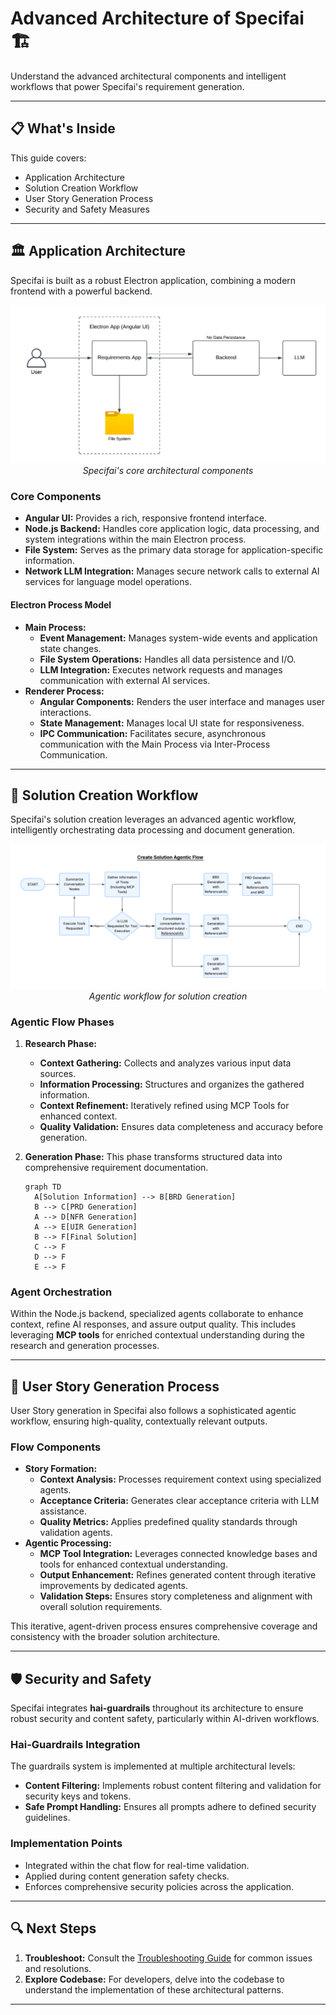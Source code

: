 # Advanced Architecture of Specifai 🏗️

Understand the advanced architectural components and intelligent workflows that power Specifai's requirement generation.

---

## 📋 What's Inside

This guide covers:
- Application Architecture
- Solution Creation Workflow
- User Story Generation Process
- Security and Safety Measures

---

## 🏛️ Application Architecture

Specifai is built as a robust Electron application, combining a modern frontend with a powerful backend.

<div align="center">

![Application Architecture](../../static/img/specifai-architecture.png)
*Specifai's core architectural components*

</div>

### Core Components

* **Angular UI:** Provides a rich, responsive frontend interface.
* **Node.js Backend:** Handles core application logic, data processing, and system integrations within the main Electron process.
* **File System:** Serves as the primary data storage for application-specific information.
* **Network LLM Integration:** Manages secure network calls to external AI services for language model operations.

#### Electron Process Model

* **Main Process:**
    * **Event Management:** Manages system-wide events and application state changes.
    * **File System Operations:** Handles all data persistence and I/O.
    * **LLM Integration:** Executes network requests and manages communication with external AI services.
* **Renderer Process:**
    * **Angular Components:** Renders the user interface and manages user interactions.
    * **State Management:** Manages local UI state for responsiveness.
    * **IPC Communication:** Facilitates secure, asynchronous communication with the Main Process via Inter-Process Communication.

---

## 🔄 Solution Creation Workflow

Specifai's solution creation leverages an advanced agentic workflow, intelligently orchestrating data processing and document generation.

<div align="center">

![Solution Creation Flow](../../static/img/specifai-create-solution-agentic-flow.png)
*Agentic workflow for solution creation*

</div>

### Agentic Flow Phases

1.  **Research Phase:**
    * **Context Gathering:** Collects and analyzes various input data sources.
    * **Information Processing:** Structures and organizes the gathered information.
    * **Context Refinement:** Iteratively refined using MCP Tools for enhanced context.
    * **Quality Validation:** Ensures data completeness and accuracy before generation.

2.  **Generation Phase:**
    This phase transforms structured data into comprehensive requirement documentation.

    ```mermaid
    graph TD
      A[Solution Information] --> B[BRD Generation]
      B --> C[PRD Generation]
      A --> D[NFR Generation]
      A --> E[UIR Generation]
      B --> F[Final Solution]
      C --> F
      D --> F
      E --> F
    ```

### Agent Orchestration

Within the Node.js backend, specialized agents collaborate to enhance context, refine AI responses, and assure output quality. This includes leveraging **MCP tools** for enriched contextual understanding during the research and generation processes.

---

## 📝 User Story Generation Process

User Story generation in Specifai also follows a sophisticated agentic workflow, ensuring high-quality, contextually relevant outputs.

### Flow Components

* **Story Formation:**
    * **Context Analysis:** Processes requirement context using specialized agents.
    * **Acceptance Criteria:** Generates clear acceptance criteria with LLM assistance.
    * **Quality Metrics:** Applies predefined quality standards through validation agents.
* **Agentic Processing:**
    * **MCP Tool Integration:** Leverages connected knowledge bases and tools for enhanced contextual understanding.
    * **Output Enhancement:** Refines generated content through iterative improvements by dedicated agents.
    * **Validation Steps:** Ensures story completeness and alignment with overall solution requirements.

This iterative, agent-driven process ensures comprehensive coverage and consistency with the broader solution architecture.

---

## 🛡️ Security and Safety

Specifai integrates **hai-guardrails** throughout its architecture to ensure robust security and content safety, particularly within AI-driven workflows.

### Hai-Guardrails Integration

The guardrails system is implemented at multiple architectural levels:

* **Content Filtering:** Implements robust content filtering and validation for security keys and tokens.
* **Safe Prompt Handling:** Ensures all prompts adhere to defined security guidelines.

### Implementation Points

* Integrated within the chat flow for real-time validation.
* Applied during content generation safety checks.
* Enforces comprehensive security policies across the application.

---

## 🔍 Next Steps

1. **Troubleshoot:** Consult the [Troubleshooting Guide](troubleshooting.md) for common issues and resolutions.
2. **Explore Codebase:** For developers, delve into the codebase to understand the implementation of these architectural patterns.

---